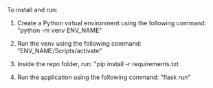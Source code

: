 To install and run:

1) Create a Python virtual environment using the following command:
    "python -m venv ENV_NAME"

2) Run the venv using the following command:
    "ENV_NAME/Scripts/activate"
       
3) Inside the repo folder, run:
    "pip install -r requirements.txt
    
    
    
    
    

4) Run the application using the following command:
    "flask run"

